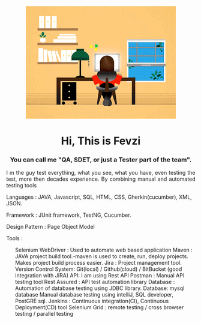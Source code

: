 <div style="text-align: center;">
  
  <img src="https://github.com/avcibasi/avcibasi/blob/main/JXA0.gif?raw=true" alt="Your Image" style="margin-left: auto; margin-right: auto;">

</div>

<h1 align="center">  Hi, This is Fevzi</h1>
<h3 align="center">  You can call me "QA, SDET, or just a Tester part of the team". </h1>
<p align="justify">I m the guy test everything, what you see, what you have, even testing the test, more then decades experience. By combining manual and automated testing tools </p>

<P>Languages : JAVA, Javascript, SQL, HTML, CSS, Gherkin(cucumber), XML, JSON.</P>
<p>Framework : JUnit framework, TestNG, Cucumber.</p>
<P>Design Pattern : Page Object Model</P>
<p>Tools :</p>
<ul>
Selenium WebDriver : Used to automate web based application
Maven : JAVA project build tool.-maven is used to create, run, deploy projects. Makes project
build process easier.
Jira : Project management tool.
Version Control System: Git(local) / Github(cloud) / BitBucket (good integration with JIRA)
API: I am using Rest API
Postman : Manual API testing tool
Rest Assured : API test automation library
Database : Automation of database testing using JDBC library. Database: mysql database
Manual database testing using intelliJ, SQL developer, PostGRE sql.
Jenkins : Continuous integration(CI), Continuous Deployment(CD) tool
Selenium Grid : remote testing / cross browser testing / parallel testing
</ul>
<!--
**avcibasi/avcibasi** is a ✨ _special_ ✨ repository because its `README.md` (this file) appears on your GitHub profile.


Here are some ideas to get you started:

- 🔭 I’m currently working on ...
- 🌱 I’m currently learning ...
- 👯 I’m looking to collaborate on ...
- 🤔 I’m looking for help with ...
- 💬 Ask me about ...
- 📫 How to reach me: ...
- 😄 Pronouns: ...
- ⚡ Fun fact: ...
-->
